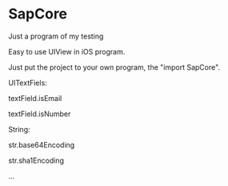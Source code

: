 # SapCore
Just a program of my testing

Easy to use UIView in iOS program.

Just put the project to your own program, the "import SapCore".

UITextFiels:

textField.isEmail

textField.isNumber


String:

str.base64Encoding

str.sha1Encoding


...
